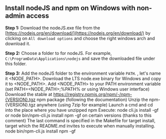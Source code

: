 ## Install nodeJS and npm on Windows with non-admin access

**Step 1:** Download the nodeJS.exe file from the [https://nodejs.org/en/download/](https://nodejs.org/en/download/) by clicking on `All download options` and choose the right windows arch and download it.

**Step 2:** Choose a folder to for nodeJS. For example, `C:\ProgramData\Applications\nodejs` and save the downloaded file under this folder.

**Step 3:** Add the nodeJS folder to the environment variable `PATH`.
, let's name it <NODE_PATH>.
Download the LTS node.exe binary for Windows and copy it to <NODE_PATH>.
Add <NODE_PATH> to your PATH environment variable (set PATH=<NODE_PATH>;%PATH% or using Windows user interface)
Download the stable at https://registry.npmjs.org/npm/-/npm-{VERSION}.tgz npm package (following the documentation)
Unzip the npm-{VERSION}.tgz anywhere (using 7zip for example)
Launch a cmd and cd into the place where you have unzipped npm
Execute: node cli.js install -gf or node bin/npm-cli.js install npm -gf on certain versions (thanks to this comment)
The last command is specified in the Makefile for target install, target which the README.md invites to execute when manually installing.
node bin/npm-cli.js install npm -gf
